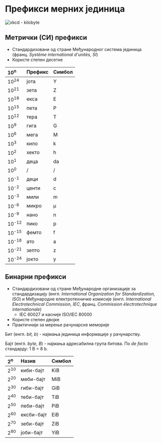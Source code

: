 # Префикси мерних јединица

![xkcd - kilobyte](https://imgs.xkcd.com/comics/kilobyte.png)

## Метрички (СИ) префикси

- Стандардизовани од стране Међународног система јединица (франц. *Système international d'unitès, SI*)
- Користе степен десетке

10<sup>n</sup>     | Префикс   | Симбол
:------------------|:----------|:------
10<sup>24</sup>    | јота      | Y
10<sup>21</sup>    | зета      | Z
10<sup>18</sup>    | екса      | E
10<sup>15</sup>    | пета      | P
10<sup>12</sup>    | тера      | T
10<sup>9</sup>     | гига      | G
10<sup>6</sup>     | мега      | M
10<sup>3</sup>     | кило      | k
10<sup>2</sup>     | хекто     | h
10<sup>1</sup>     | деца      | da
10<sup>0</sup>     | /         | /
10<sup>-1</sup>    | деци      | d
10<sup>-2</sup>    | центи     | c
10<sup>-3</sup>    | мили      | m
10<sup>-6</sup>    | микро     | µ
10<sup>-9</sup>    | нано      | n
10<sup>-12</sup>   | пико      | p
10<sup>-15</sup>   | фемто     | f
10<sup>-18</sup>   | ато       | a
10<sup>-21</sup>   | зепто     | z
10<sup>-24</sup>   | јокто     | y

## Бинарни префикси

- Стандардизовани од стране Међународне организације за стандардизацију (енгл. *International Organization for Standardization, ISO*) и Међународне електротехничке комисије (енгл. *International Electrotechnical Commission, IEC*, франц. *Commission èlectrotechnique internationale*)
	- IEC 60027 и касније ISO/IEC 80000
- Користе степен двојке
- Практичнији за мерење рачунарске меморије

Бит (енгл. *bit, b*) - најмања јединица информације у рачунарству.

Бајт (енгл. *byte, B*) - најмања адресабилна група битова. По *de facto* стандарду: 1 B = 8 b.

2<sup>n</sup>      | Назив       | Симбол
:------------------|:------------|:------
2<sup>10</sup>     | киби-бајт      | KiB
2<sup>20</sup>     | меби-бајт      | MiB
2<sup>30</sup>     | гиби-бајт      | GiB
2<sup>40</sup>     | теби-бајт      | TiB
2<sup>50</sup>     | пеби-бајт      | PiB
2<sup>60</sup>     | ексби-бајт     | EiB
2<sup>70</sup>     | зеби-бајт      | ZiB
2<sup>80</sup>     | јоби-бајт      | YiB
